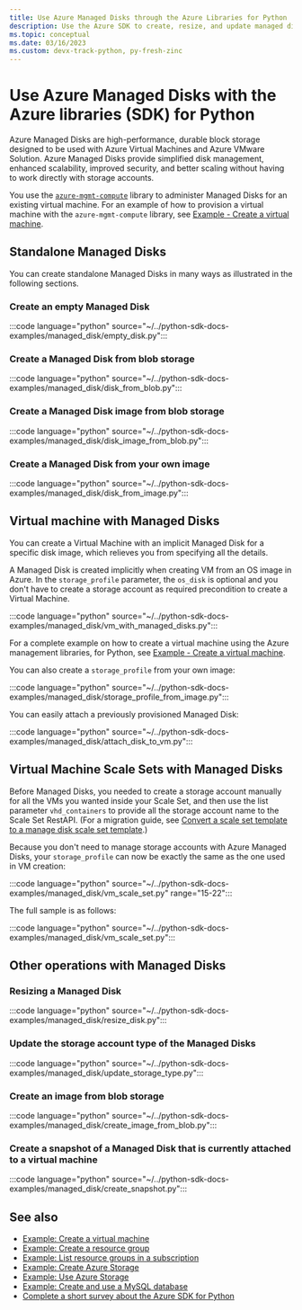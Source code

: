 ```yaml
---
title: Use Azure Managed Disks through the Azure Libraries for Python
description: Use the Azure SDK to create, resize, and update managed disks.
ms.topic: conceptual
ms.date: 03/16/2023
ms.custom: devx-track-python, py-fresh-zinc
---
```


# Use Azure Managed Disks with the Azure libraries (SDK) for Python

Azure Managed Disks are high-performance, durable block storage designed to be used with Azure Virtual Machines and Azure VMware Solution. Azure Managed Disks provide simplified disk management, enhanced scalability, improved security, and better scaling without having to work directly with storage accounts.

You use the [`azure-mgmt-compute`](/python/api/overview/azure/virtualmachines) library to administer Managed Disks for an existing virtual machine. For an example of how to provision a virtual machine with the `azure-mgmt-compute` library, see [Example - Create a virtual machine](azure-sdk-example-virtual-machines.md).

## Standalone Managed Disks

You can create standalone Managed Disks in many ways as illustrated in the following sections.

### Create an empty Managed Disk

:::code language="python" source="~/../python-sdk-docs-examples/managed_disk/empty_disk.py":::

### Create a Managed Disk from blob storage

:::code language="python" source="~/../python-sdk-docs-examples/managed_disk/disk_from_blob.py":::

### Create a Managed Disk image from blob storage

:::code language="python" source="~/../python-sdk-docs-examples/managed_disk/disk_image_from_blob.py":::

### Create a Managed Disk from your own image

:::code language="python" source="~/../python-sdk-docs-examples/managed_disk/disk_from_image.py":::

## Virtual machine with Managed Disks

You can create a Virtual Machine with an implicit Managed Disk for a specific disk image, which relieves you from specifying all the details.

A Managed Disk is created implicitly when creating VM from an OS image in Azure. In the `storage_profile` parameter, the `os_disk` is optional and you don't have to create a storage account as required precondition to create a Virtual Machine.

:::code language="python" source="~/../python-sdk-docs-examples/managed_disk/vm_with_managed_disks.py":::

For a complete example on how to create a virtual machine using the Azure management libraries, for Python, see [Example - Create a virtual machine](azure-sdk-example-virtual-machines.md).

You can also create a `storage_profile` from your own image:

:::code language="python" source="~/../python-sdk-docs-examples/managed_disk/storage_profile_from_image.py":::

You can easily attach a previously provisioned Managed Disk:

:::code language="python" source="~/../python-sdk-docs-examples/managed_disk/attach_disk_to_vm.py":::

## Virtual Machine Scale Sets with Managed Disks

Before Managed Disks, you needed to create a storage account manually for all the VMs you wanted inside your Scale Set, and then use the list parameter `vhd_containers` to provide all the storage account name to the Scale Set RestAPI. (For a migration guide, see [Convert a scale set template to a manage disk scale set template](/azure/virtual-machine-scale-sets/virtual-machine-scale-sets-convert-template-to-md).)

Because you don't need to manage storage accounts with Azure Managed Disks, your `storage_profile` can now be exactly the same as the one used in VM creation:

:::code language="python" source="~/../python-sdk-docs-examples/managed_disk/vm_scale_set.py" range="15-22":::

The full sample is as follows:

:::code language="python" source="~/../python-sdk-docs-examples/managed_disk/vm_scale_set.py":::

## Other operations with Managed Disks

### Resizing a Managed Disk

:::code language="python" source="~/../python-sdk-docs-examples/managed_disk/resize_disk.py":::

### Update the storage account type of the Managed Disks

:::code language="python" source="~/../python-sdk-docs-examples/managed_disk/update_storage_type.py":::

### Create an image from blob storage

:::code language="python" source="~/../python-sdk-docs-examples/managed_disk/create_image_from_blob.py":::

### Create a snapshot of a Managed Disk that is currently attached to a virtual machine

:::code language="python" source="~/../python-sdk-docs-examples/managed_disk/create_snapshot.py":::

## See also

- [Example: Create a virtual machine](azure-sdk-example-virtual-machines.md)
- [Example: Create a resource group](azure-sdk-example-resource-group.md)
- [Example: List resource groups in a subscription](azure-sdk-example-list-resource-groups.md)
- [Example: Create Azure Storage](azure-sdk-example-storage.md)
- [Example: Use Azure Storage](azure-sdk-example-storage-use.md)
- [Example: Create and use a MySQL database](azure-sdk-example-database.md)
- [Complete a short survey about the Azure SDK for Python](https://microsoft.qualtrics.com/jfe/form/SV_bNFX0HECjzPWMiG?Q_CHL=docs)

